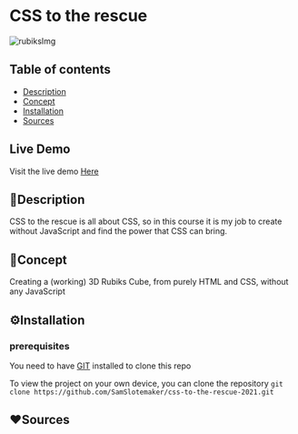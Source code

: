 # CSS to the rescue
![rubiksImg](https://www.novagraaf.com/sites/default/files/styles/832x468_16x9_/public/2019-11/jean-louis-paulin-lHwmE58fW4Y-unsplash.jpg?itok=p56wLOV3)

## Table of contents
* [Description](#Description)
* [Concept](#Concept)
* [Installation](#Concept)
* [Sources](#Sources)

## Live Demo
Visit the live demo [Here](https://samslotemaker.github.io/css-to-the-rescue-2021/rubiks-kubus/)

## :book:Description
CSS to the rescue is all about CSS, so in this course it is my job to create without JavaScript and find the power that CSS can bring. 

## :pencil:Concept
Creating a (working) 3D Rubiks Cube, from purely HTML and CSS, without any JavaScript 

## :gear:Installation
### prerequisites
You need to have [GIT](https://git-scm.com/downloads) installed to clone this repo

To view the project on your own device, you can clone the repository
```git clone https://github.com/SamSlotemaker/css-to-the-rescue-2021.git```

## :heart:Sources